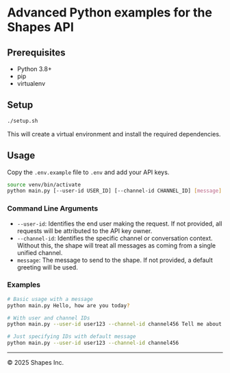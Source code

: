 # Advanced Python examples for the Shapes API

## Prerequisites

- Python 3.8+
- pip
- virtualenv

## Setup

```bash
./setup.sh
```

This will create a virtual environment and install the required dependencies.

## Usage

Copy the `.env.example` file to `.env` and add your API keys.

```bash
source venv/bin/activate
python main.py [--user-id USER_ID] [--channel-id CHANNEL_ID] [message]
```

### Command Line Arguments

- `--user-id`: Identifies the end user making the request. If not provided, all requests will be attributed to the API key owner.
- `--channel-id`: Identifies the specific channel or conversation context. Without this, the shape will treat all messages as coming from a single unified channel.
- `message`: The message to send to the shape. If not provided, a default greeting will be used.

### Examples

```bash
# Basic usage with a message
python main.py Hello, how are you today?

# With user and channel IDs
python main.py --user-id user123 --channel-id channel456 Tell me about yourself

# Just specifying IDs with default message
python main.py --user-id user123 --channel-id channel456
```

------------------
© 2025 Shapes Inc.
